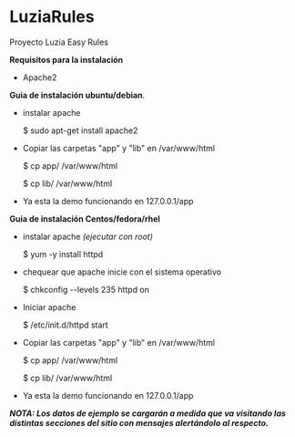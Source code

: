 # LuziaRules
Proyecto Luzia Easy Rules

**Requisitos para la instalación**

 - Apache2


**Guia de instalación ubuntu/debian**.

- instalar apache

    $ sudo apt-get install apache2

- Copiar las carpetas "app" y "lib" en /var/www/html

    $ cp app/ /var/www/html
    
    $ cp lib/ /var/www/html

- Ya esta la demo funcionando en 127.0.0.1/app




**Guia de instalación Centos/fedora/rhel**

- instalar apache *(ejecutar con root)*

    $ yum -y install httpd

- chequear que apache inicie con el sistema operativo

    $ chkconfig --levels 235 httpd on

- Iniciar apache

    $ /etc/init.d/httpd start

- Copiar las carpetas "app" y "lib" en /var/www/html

    $ cp app/ /var/www/html
    
    $ cp lib/ /var/www/html

- Ya esta la demo funcionando en 127.0.0.1/app




***NOTA: Los datos de ejemplo se cargarán a medida que va visitando las distintas secciones del sitio con mensajes alertándolo al respecto.***

